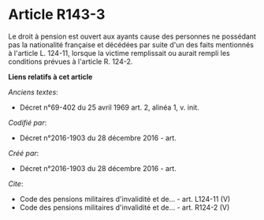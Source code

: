 # Article R143-3

Le droit à pension est ouvert aux ayants cause des personnes ne possédant pas la nationalité française et décédées par suite
d'un des faits mentionnés à l'article L. 124-11, lorsque la victime remplissait ou aurait rempli les conditions prévues à
l'article R. 124-2.

**Liens relatifs à cet article**

_Anciens textes_:

  - Décret n°69-402 du 25 avril 1969 art. 2, alinéa 1, v. init.

_Codifié par_:

  - Décret n°2016-1903 du 28 décembre 2016 - art.

_Créé par_:

  - Décret n°2016-1903 du 28 décembre 2016 - art.

_Cite_:

  - Code des pensions militaires d'invalidité et de... - art. L124-11 (V)
  - Code des pensions militaires d'invalidité et de... - art. R124-2 (V)
